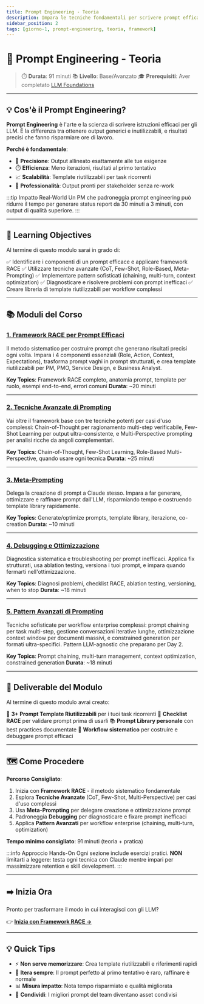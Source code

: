 ```yaml
---
title: Prompt Engineering - Teoria
description: Impara le tecniche fondamentali per scrivere prompt efficaci e ottenere risultati ottimali dagli LLM
sidebar_position: 2
tags: [giorno-1, prompt-engineering, teoria, framework]
---
```


# 🎯 Prompt Engineering - Teoria

> ⏱️ **Durata**: 91 minuti
> 📚 **Livello**: Base/Avanzato
> 🎓 **Prerequisiti**: Aver completato [LLM Foundations](../llm-foundations/)

---

## 💡 Cos'è il Prompt Engineering?

**Prompt Engineering** è l'arte e la scienza di scrivere istruzioni efficaci per gli LLM. È la differenza tra ottenere output generici e inutilizzabili, e risultati precisi che fanno risparmiare ore di lavoro.

**Perché è fondamentale**:
- 🎯 **Precisione**: Output allineato esattamente alle tue esigenze
- ⏱️ **Efficienza**: Meno iterazioni, risultati al primo tentativo
- 📈 **Scalabilità**: Template riutilizzabili per task ricorrenti
- 💼 **Professionalità**: Output pronti per stakeholder senza re-work

:::tip Impatto Real-World
Un PM che padroneggia prompt engineering può ridurre il tempo per generare status report da 30 minuti a 3 minuti, con output di qualità superiore.
:::

---

## 🎯 Learning Objectives

Al termine di questo modulo sarai in grado di:

✅ Identificare i componenti di un prompt efficace e applicare framework RACE
✅ Utilizzare tecniche avanzate (CoT, Few-Shot, Role-Based, Meta-Prompting)
✅ Implementare pattern sofisticati (chaining, multi-turn, context optimization)
✅ Diagnosticare e risolvere problemi con prompt inefficaci
✅ Creare libreria di template riutilizzabili per workflow complessi

---

## 📚 Moduli del Corso

### [1. Framework RACE per Prompt Efficaci](./framework-race)
Il metodo sistematico per costruire prompt che generano risultati precisi ogni volta. Impara i 4 componenti essenziali (Role, Action, Context, Expectations), trasforma prompt vaghi in prompt strutturati, e crea template riutilizzabili per PM, PMO, Service Design, e Business Analyst.

**Key Topics**: Framework RACE completo, anatomia prompt, template per ruolo, esempi end-to-end, errori comuni
**Durata**: ~20 minuti

---

### [2. Tecniche Avanzate di Prompting](./tecniche-avanzate)
Vai oltre il framework base con tre tecniche potenti per casi d'uso complessi: Chain-of-Thought per ragionamento multi-step verificabile, Few-Shot Learning per output ultra-consistente, e Multi-Perspective prompting per analisi ricche da angoli complementari.

**Key Topics**: Chain-of-Thought, Few-Shot Learning, Role-Based Multi-Perspective, quando usare ogni tecnica
**Durata**: ~25 minuti

---

### [3. Meta-Prompting](./meta-prompting)
Delega la creazione di prompt a Claude stesso. Impara a far generare, ottimizzare e raffinare prompt dall'LLM, risparmiando tempo e costruendo template library rapidamente.

**Key Topics**: Generate/optimize prompts, template library, iterazione, co-creation
**Durata**: ~10 minuti

---

### [4. Debugging e Ottimizzazione](./debugging)
Diagnostica sistematica e troubleshooting per prompt inefficaci. Applica fix strutturati, usa ablation testing, versiona i tuoi prompt, e impara quando fermarti nell'ottimizzazione.

**Key Topics**: Diagnosi problemi, checklist RACE, ablation testing, versioning, when to stop
**Durata**: ~18 minuti

---

### [5. Pattern Avanzati di Prompting](./advanced-patterns)
Tecniche sofisticate per workflow enterprise complessi: prompt chaining per task multi-step, gestione conversazioni iterative lunghe, ottimizzazione context window per documenti massivi, e constrained generation per formati ultra-specifici. Pattern LLM-agnostic che preparano per Day 2.

**Key Topics**: Prompt chaining, multi-turn management, context optimization, constrained generation
**Durata**: ~18 minuti

---

## 🎁 Deliverable del Modulo

Al termine di questo modulo avrai creato:

📝 **3+ Prompt Template Riutilizzabili** per i tuoi task ricorrenti
🔧 **Checklist RACE** per validare prompt prima di usarli
📚 **Prompt Library personale** con best practices documentate
🎯 **Workflow sistematico** per costruire e debuggare prompt efficaci

---

## 🗺️ Come Procedere

**Percorso Consigliato**:
1. Inizia con **Framework RACE** - il metodo sistematico fondamentale
2. Esplora **Tecniche Avanzate** (CoT, Few-Shot, Multi-Perspective) per casi d'uso complessi
3. Usa **Meta-Prompting** per delegare creazione e ottimizzazione prompt
4. Padroneggia **Debugging** per diagnosticare e fixare prompt inefficaci
5. Applica **Pattern Avanzati** per workflow enterprise (chaining, multi-turn, optimization)

**Tempo minimo consigliato**: 91 minuti (teoria + pratica)

:::info Approccio Hands-On
Ogni sezione include esercizi pratici. **NON** limitarti a leggere: testa ogni tecnica con Claude mentre impari per massimizzare retention e skill development.
:::

---

## ➡️ Inizia Ora

Pronto per trasformare il modo in cui interagisci con gli LLM?

👉 **[Inizia con Framework RACE →](./framework-race)**

---

## 💡 Quick Tips

- ⚡ **Non serve memorizzare**: Crea template riutilizzabili e riferimenti rapidi
- 🔄 **Itera sempre**: Il prompt perfetto al primo tentativo è raro, raffinare è normale
- 📊 **Misura impatto**: Nota tempo risparmiato e qualità migliorata
- 🤝 **Condividi**: I migliori prompt del team diventano asset condivisi

